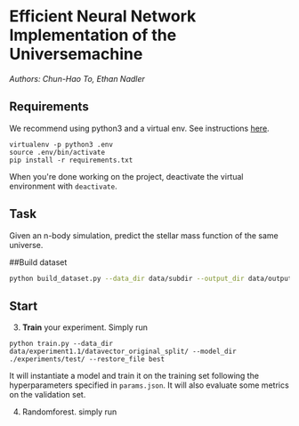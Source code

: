# Efficient Neural Network Implementation of the Universemachine 

*Authors: Chun-Hao To, Ethan Nadler*


## Requirements

We recommend using python3 and a virtual env. See instructions [here](https://cs230-stanford.github.io/project-starter-code.html).

```
virtualenv -p python3 .env
source .env/bin/activate
pip install -r requirements.txt
```

When you're done working on the project, deactivate the virtual environment with `deactivate`.

## Task

Given an n-body simulation, predict the stellar mass function of the same universe.

##Build dataset
```bash
python build_dataset.py --data_dir data/subdir --output_dir data/output
```

## Start 

3. __Train__ your experiment. Simply run
```
python train.py --data_dir data/experiment1.1/datavector_original_split/ --model_dir ./experiments/test/ --restore_file best
```
It will instantiate a model and train it on the training set following the hyperparameters specified in `params.json`. It will also evaluate some metrics on the validation set.

4. Randomforest. simply run
